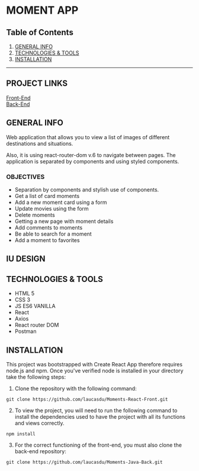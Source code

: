 MOMENT APP
============

## Table of Contents
1. [GENERAL INFO](#GENERAL-INFO)
2. [TECHNOLOGIES & TOOLS](#TECHNOLOGIES-TOOLS)
3. [INSTALLATION](#INSTALLATION_)

***

## PROJECT LINKS

[Front-End](https://github.com/laucasdu/Moments-React-Front.git)</br>
[Back-End](https://github.com/laucasdu/Moments-Java-Back.git)

## GENERAL INFO

Web application that allows you to view a list of images of different destinations and situations.

Also, it is using react-router-dom v.6 to navigate between pages. The application is separated by components and using styled components.

### OBJECTIVES

- Separation by components and stylish use of components.
- Get a list of card moments
- Add a new moment card using a form
- Update movies using the form
- Delete moments
- Getting a new page with moment details
- Add comments to moments
- Be able to search for a moment 
- Add a moment to favorites

## IU DESIGN


## TECHNOLOGIES & TOOLS
- HTML 5
- CSS 3
- JS ES6 VANILLA
- React
- Axios
- React router DOM 
- Postman

## INSTALLATION

This project was bootstrapped with Create React App therefore requires node.js and npm. Once you've verified node is installed in your directory take the following steps:

1. Clone the repository with the following command:  
```
git clone https://github.com/laucasdu/Moments-React-Front.git
```

2. To view the project, you will need to run the following command to install the dependencies used to have the project with all its functions and views correctly.

```
npm install
```

3. For the correct functioning of the front-end, you must also clone the back-end repository:
```
git clone https://github.com/laucasdu/Moments-Java-Back.git
```



